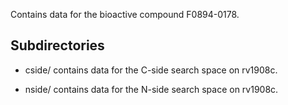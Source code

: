 Contains data for the bioactive compound F0894-0178.

## Subdirectories

- cside/ contains data for the C-side search space on rv1908c.

- nside/ contains data for the N-side search space on rv1908c.

